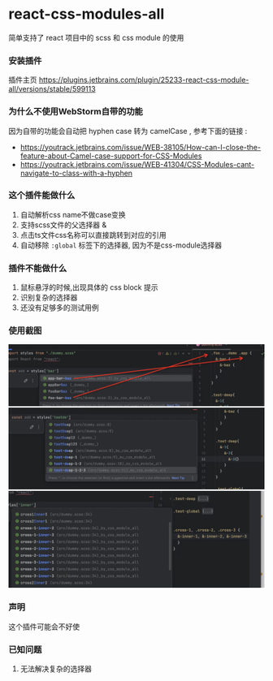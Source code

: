 # react-css-modules-all

简单支持了 react 项目中的 scss 和 css module 的使用

### 安装插件

插件主页 https://plugins.jetbrains.com/plugin/25233-react-css-module-all/versions/stable/599113

### 为什么不使用WebStorm自带的功能

因为自带的功能会自动把 hyphen case 转为 camelCase , 参考下面的链接 : 
- https://youtrack.jetbrains.com/issue/WEB-38105/How-can-I-close-the-feature-about-Camel-case-support-for-CSS-Modules
- https://youtrack.jetbrains.com/issue/WEB-41304/CSS-Modules-cant-navigate-to-class-with-a-hyphen


### 这个插件能做什么

1. 自动解析css name不做case变换
2. 支持scss文件的父选择器 &
3. 点击ts文件css名称可以直接跳转到对应的引用
4. 自动移除 `:global` 标签下的选择器, 因为不是css-module选择器


### 插件不能做什么

1. 鼠标悬浮的时候,出现具体的 css block 提示
2. 识别复杂的选择器
3. 还没有足够多的测试用例


### 使用截图

![1.jpg](src%2Fmain%2Fresources%2Fpic%2F1.jpg)
![2.jpg](src%2Fmain%2Fresources%2Fpic%2F2.jpg)
![3.jpg](src%2Fmain%2Fresources%2Fpic%2F3.jpg)


### 声明
这个插件可能会不好使

### 已知问题

1. 无法解决复杂的选择器